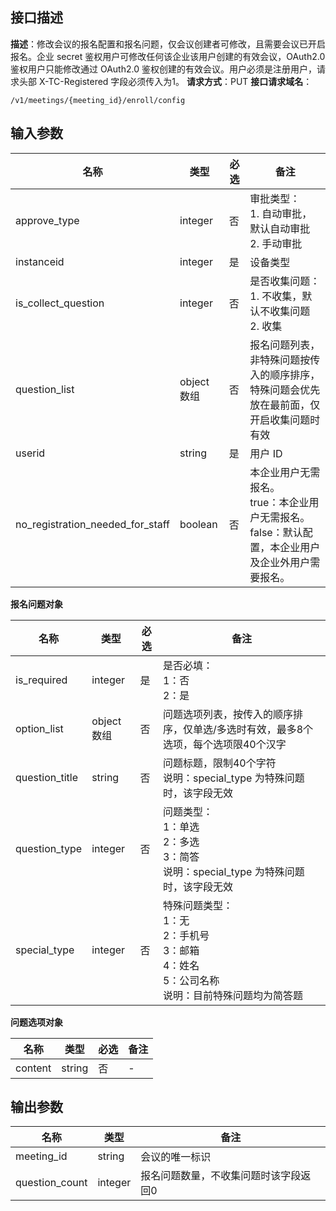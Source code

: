 ## 接口描述
**描述**：修改会议的报名配置和报名问题，仅会议创建者可修改，且需要会议已开启报名。企业 secret 鉴权用户可修改任何该企业该用户创建的有效会议，OAuth2.0 鉴权用户只能修改通过 OAuth2.0 鉴权创建的有效会议。用户必须是注册用户，请求头部 X-TC-Registered 字段必须传入为1。
**请求方式**：PUT
**接口请求域名**：
```plaintext
/v1/meetings/{meeting_id}/enroll/config
```


## **输入参数**

| **名称**            | **类型**    | 必选 |  **备注**                                                     |
| ------------------- | ----------- | ---- |  ------------------------------------------------------------ |
| approve_type        | integer     | 否   |   审批类型：<br>1. 自动审批，默认自动审批<br>2. 手动审批               |
| instanceid          | integer     | 是   |    设备类型                                                     |
| is_collect_question | integer     | 否   |   是否收集问题：<br>1. 不收集，默认不收集问题<br>2. 收集               |
| question_list       | object 数组 | 否   |     报名问题列表，非特殊问题按传入的顺序排序，特殊问题会优先放在最前面，仅开启收集问题时有效 |
| userid              | string      | 是   |    用户 ID                                                       |
| no_registration_needed_for_staff              | boolean      | 否   |   本企业用户无需报名。<br>true：本企业用户无需报名。<br>false：默认配置，本企业用户及企业外用户需要报名。                                                       |


**报名问题对象**


| **名称**       | **类型**    | 必选 |  **备注**                                                     |
| -------------- | ----------- | ---- |  ------------------------------------------------------------ |
| is_required    | integer     | 是   | 是否必填：<br>1：否<br>2：是                                         |
| option_list    | object 数组 | 否   |       问题选项列表，按传入的顺序排序，仅单选/多选时有效，最多8个选项，每个选项限40个汉字 |
| question_title | string      | 否   |      问题标题，限制40个字符<br>说明：special_type 为特殊问题时，该字段无效 |
| question_type  | integer     | 否   |        问题类型：<br>1：单选<br>2：多选<br>3：简答<br>说明：special_type 为特殊问题时，该字段无效 |
| special_type   | integer     | 否   |    特殊问题类型：<br>1：无<br>2：手机号<br>3：邮箱<br>4：姓名<br>5：公司名称<br>说明：目前特殊问题均为简答题 |


**问题选项对象**

| **名称** | **类型** | 必选 | **备注** |
| -------- | -------- | ----  | -------- |
| content  | string   | 否       |    -      |

## 输出参数

| **名称**       | **类型** | **备注**                              |
| -------------- | -------- | ------------------------------------- |
| meeting_id     | string   | 会议的唯一标识                        |
| question_count | integer  | 报名问题数量，不收集问题时该字段返回0 |




